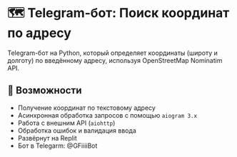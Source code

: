 # 🗺️ Telegram-бот: Поиск координат по адресу

Telegram-бот на Python, который определяет координаты (широту и долготу) по введённому адресу, используя OpenStreetMap Nominatim API.

## 🚀 Возможности

- Получение координат по текстовому адресу
- Асинхронная обработка запросов с помощью `aiogram 3.x`
- Работа с внешним API (`aiohttp`)
- Обработка ошибок и валидация ввода
- Развёрнут на Replit 
- Бот в Telegarm: @GFiiiiBot
